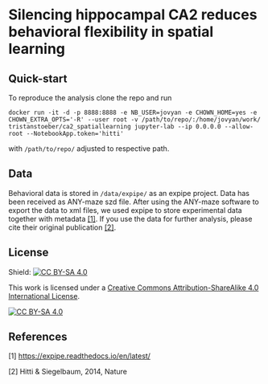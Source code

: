 # Silencing hippocampal CA2 reduces behavioral flexibility in spatial learning

## Quick-start
To reproduce the analysis clone the repo and run 
```
docker run -it -d -p 8888:8888 -e NB_USER=jovyan -e CHOWN_HOME=yes -e CHOWN_EXTRA_OPTS='-R' --user root -v /path/to/repo/:/home/jovyan/work/ tristanstoeber/ca2_spatiallearning jupyter-lab --ip 0.0.0.0 --allow-root --NotebookApp.token='hitti'
```
with `/path/to/repo/` adjusted to respective path.

## Data
Behavioral data is stored in `/data/expipe/` as an expipe project.
Data has been received as ANY-maze szd file.
After using the ANY-maze software to export the data to xml files, we used expipe to store experimental data together with metadata [[1]](#1).
If you use the data for further analysis, please cite their original publication [[2]](#2).

## License
Shield: [![CC BY-SA 4.0][cc-by-sa-shield]][cc-by-sa]

This work is licensed under a
[Creative Commons Attribution-ShareAlike 4.0 International License][cc-by-sa].

[![CC BY-SA 4.0][cc-by-sa-image]][cc-by-sa]

[cc-by-sa]: http://creativecommons.org/licenses/by-sa/4.0/
[cc-by-sa-image]: https://licensebuttons.net/l/by-sa/4.0/88x31.png
[cc-by-sa-shield]: https://img.shields.io/badge/License-CC%20BY--SA%204.0-lightgrey.svg

## References
<a id="1">[1]</a> 
https://expipe.readthedocs.io/en/latest/

<a id="2">[2]</a> 
Hitti & Siegelbaum, 2014, Nature
